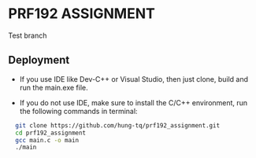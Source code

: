 # PRF192 ASSIGNMENT

Test branch

## Deployment

- If you use IDE like Dev-C++ or Visual Studio, then just clone, build and run the main.exe file.

- If you do not use IDE, make sure to install the C/C++ environment, run the following commands in terminal:

```bash
  git clone https://github.com/hung-tq/prf192_assignment.git
  cd prf192_assignment
  gcc main.c -o main
  ./main
```

